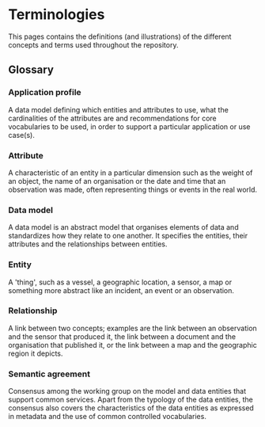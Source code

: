 # Terminologies

This pages contains the definitions (and illustrations) of the different concepts and terms used throughout the repository. 

## Glossary

### Application profile

A data model defining which entities and attributes to use, what the cardinalities of the attributes are and recommendations for core vocabularies  to be used, in order to support a particular application or use case(s).

### Attribute

A characteristic of an entity in a particular dimension such as the weight of an object, the name of an organisation or the date and time that an observation was made, often representing things or events in the real world.

### Data model

A data model is an abstract model that organises elements of data and standardizes how they relate to one another. It specifies the entities, their attributes and the relationships between entities. 

### Entity

A 'thing', such as a vessel, a geographic location, a sensor, a map or something more abstract like an incident, an event or an observation.

### Relationship

A link between two concepts; examples are the link between an observation and the sensor that produced it, the link between a document and the organisation that published it, or the link between a map and the geographic region it depicts.

### Semantic agreement 

Consensus among the working group on the model and data entities that support common services. Apart from the typology of the data entities, the consensus also covers the characteristics of the data entities as expressed in metadata and the use of common controlled vocabularies.
